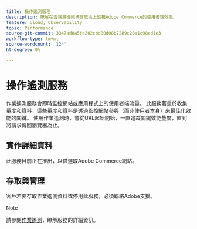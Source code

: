 ```yaml
---
title: 操作遙測服務
description: 瞭解在雲端基礎結構存放區上監視Adobe Commerce的使用者端效能。
feature: Cloud, Observability
topic: Performance
source-git-commit: 3347ad0a5fe202cbd80d08b7289c20a1c98ed1e3
workflow-type: tm+mt
source-wordcount: '124'
ht-degree: 0%

---
```



# 操作遙測服務

作業遙測服務會即時監控網站或應用程式上的使用者端流量。 此服務著重於收集量度和資料，這些量度和資料是透過監控網站參與（而非使用者本身）來最佳化效能的關鍵。 使用作業遙測時，會從URL起始開始，一直追蹤關鍵效能量度，直到將請求傳回瀏覽器為止。

## 實作詳細資料

此服務目前正在推出，以供選取Adobe Commerce網站。

## 存取與管理

客戶若要存取作業遙測資料或停用此服務，必須聯絡Adobe支援。

>[!NOTE]
>
>請參閱[作業遙測](https://www.aem.live/docs/operational-telemetry)，瞭解服務的詳細資訊。
